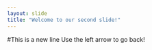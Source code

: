 ```yaml
---
layout: slide
title: "Welcome to our second slide!"
---
```

#This is a new line
Use the left arrow to go back!
